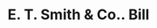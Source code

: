 ---
doi: 10.7916/D8TQ7CM0
date_other: '1880'
date_other_textual: 1880-1889
form: printed ephemera
genre:
- Invoices
name:
- E. T. Smith & Co.
object_in_context_url: https://biggert.cul.columbia.edu/items/view/ave_biggert_00526
subject_hierarchical_geographic:
- Worcester, Massachusetts, United States
subject_name:
- E. T. Smith & Co.
title: E. T. Smith & Co.. Bill
sort_title: E. T. Smith & Co.. Bill
call_number: ave_biggert_00526
coordinates:
- 42.266666666666666,-71.8
pid: ave_biggert_00526
identifiers: ave_biggert_00526
thumbnail: https://derivativo-2.library.columbia.edu/iiif/2/ldpd:343542/full/!256,256/0/native.jpg
permalink: /biggert/ave_biggert_00526/
layout: iiif-image-page
---